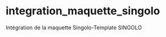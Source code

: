 # integration_maquette_singolo
Intégration de la maquette Singolo-Template
[](https://mir-s3-cdn-cf.behance.net/project_modules/disp/78cf0911832091.5628e00725e20.png)SINGOLO

